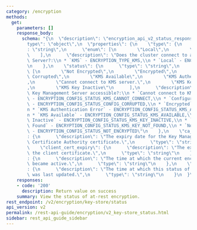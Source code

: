 ```yaml
---
category: /encryption
methods:
  get:
    parameters: []
    response_body:
      schema: "{\n  \"description\": \"encryption_api_v2_status_response\",\n  \"\
        type\": \"object\",\n  \"properties\": {\n    \"type\": {\n      \"type\"\
        : \"string\",\n      \"enum\": [\n        \"Local\",\n        \"KMS\"\n  \
        \    ],\n      \"description\": \"Does the cluster connect to a Key Management\
        \ Server?:\\n * `KMS` - ENCRYPTION_TYPE_KMS,\\n * `Local` - ENCRYPTION_TYPE_LOCAL\"\
        \n    },\n    \"status\": {\n      \"type\": \"string\",\n      \"enum\":\
        \ [\n        \"Not Encrypted\",\n        \"Encrypted\",\n        \"Configuration\
        \ Corrupted\",\n        \"KMS Available\",\n        \"KMS Authentication Error\"\
        ,\n        \"Cannot connect to KMS server.\",\n        \"KMS Key Not Found\"\
        ,\n        \"KMS Key Inactive\"\n      ],\n      \"description\": \"Is the\
        \ Key Management Server accessible?:\\n * `Cannot connect to KMS server.`\
        \ - ENCRYPTION_CONFIG_STATUS_KMS_CANNOT_CONNECT,\\n * `Configuration Corrupted`\
        \ - ENCRYPTION_CONFIG_STATUS_CONFIG_CORRUPTED,\\n * `Encrypted` - ENCRYPTION_CONFIG_STATUS_LOCAL,\\\
        n * `KMS Authentication Error` - ENCRYPTION_CONFIG_STATUS_KMS_AUTHENTICATION_ERROR,\\\
        n * `KMS Available` - ENCRYPTION_CONFIG_STATUS_KMS_AVAILABLE,\\n * `KMS Key\
        \ Inactive` - ENCRYPTION_CONFIG_STATUS_KMS_KEY_INACTIVE,\\n * `KMS Key Not\
        \ Found` - ENCRYPTION_CONFIG_STATUS_KMS_KEY_NOT_FOUND,\\n * `Not Encrypted`\
        \ - ENCRYPTION_CONFIG_STATUS_NOT_ENCRYPTED\"\n    },\n    \"ca_cert_expiry\"\
        : {\n      \"description\": \"The expiry date for the Key Management Server\
        \ Certificate Authority certificate.\",\n      \"type\": \"string\"\n    },\n\
        \    \"client_cert_expiry\": {\n      \"description\": \"The expiry date for\
        \ the client certificate.\",\n      \"type\": \"string\"\n    },\n    \"last_key_rotation_time\"\
        : {\n      \"description\": \"The time at which the current encryption key\
        \ became active.\",\n      \"type\": \"string\"\n    },\n    \"last_status_update_time\"\
        : {\n      \"description\": \"The time at which this status of the configuration\
        \ was last updated.\",\n      \"type\": \"string\"\n    }\n  }\n}"
    responses:
    - code: '200'
      description: Return value on success
    summary: View the status of at-rest encryption.
rest_endpoint: /v2/encryption/key-store/status
api_version: v2
permalink: /rest-api-guide/encryption/v2_key-store_status.html
sidebar: rest_api_guide_sidebar
---
```

